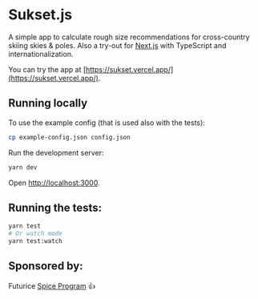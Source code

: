 # Sukset.js

A simple app to calculate rough size recommendations for cross-country skiing skies & poles. Also a try-out for [Next.js](https://nextjs.org/) with TypeScript and internationalization.

You can try the app at [https://sukset.vercel.app/](https://sukset.vercel.app/).

## Running locally

To use the example config (that is used also with the tests):

```bash
cp example-config.json config.json
```

Run the development server:

```bash
yarn dev
```

Open [http://localhost:3000](http://localhost:3000).

## Running the tests:

```bash
yarn test
# Or watch mode
yarn test:watch
```


## Sponsored by:

Futurice [Spice Program](https://spiceprogram.org/) :+1: